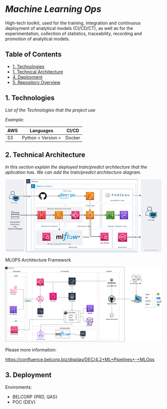 # *Machine Learning Ops*

High-tech toolkit, used for the training, integration and continuous deployment of analytical models (CI/CD/CT), as well as for the experimentation, collection of statistics, traceability, recording and promotion of analytical models.


## Table of Contents

* [1. Technologies](1-Technologies)
* [1. Technical Architecture](1-Technical-Architecture)
* [4. Deployment](4-Deployment)
* [5. Repository Overview](5-Repository-Overview)

## 1. Technologies

*List of the Technologies that the project use*

*Example:*

|AWS|Languages|CI/CD|
|---|---------|-----|
|S3|Python < Version >|Docker|


## 2. Technical Architecture
*In this section explain the deployed train/predict architecture that the aplication has.*
*We can add the train/predict architecture diagram.*

![image](ArchitectureOverview.png)


MLOPS Architecture Framework

![image](MLOpsBelcorp.jpg)


Please more information:

https://confluence.belcorp.biz/display/DEC/4.2+ML+Pipelines+-+MLOps

## 3. Deployment

Enviroments:
- BELCORP {PRD, QAS}
- POC {DEV} 